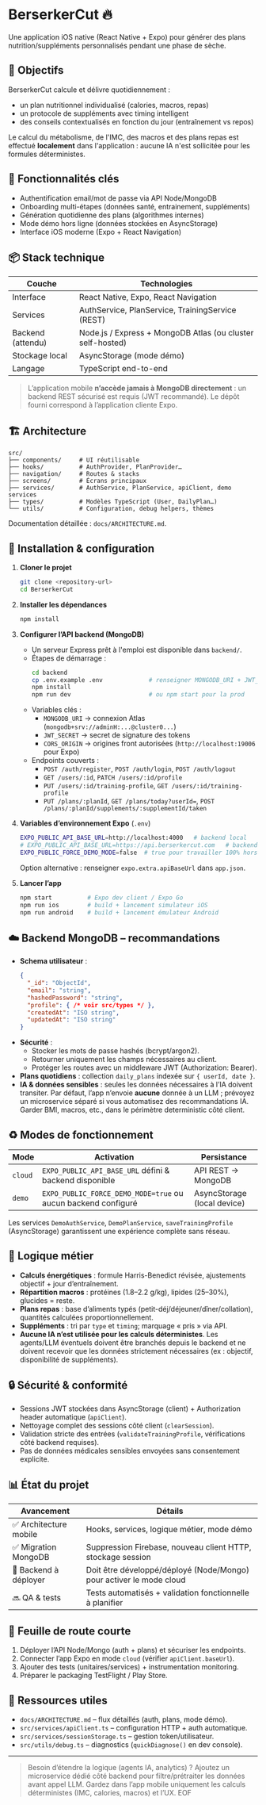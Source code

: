 # BerserkerCut 🔥

Une application iOS native (React Native + Expo) pour générer des plans nutrition/suppléments personnalisés pendant une phase de sèche.

## 🎯 Objectifs

BerserkerCut calcule et délivre quotidiennement :
- un plan nutritionnel individualisé (calories, macros, repas)
- un protocole de suppléments avec timing intelligent
- des conseils contextualisés en fonction du jour (entraînement vs repos)

Le calcul du métabolisme, de l'IMC, des macros et des plans repas est effectué **localement** dans l'application : aucune IA n'est sollicitée pour les formules déterministes.

## 🚀 Fonctionnalités clés

- Authentification email/mot de passe via API Node/MongoDB
- Onboarding multi-étapes (données santé, entrainement, suppléments)
- Génération quotidienne des plans (algorithmes internes)
- Mode démo hors ligne (données stockées en AsyncStorage)
- Interface iOS moderne (Expo + React Navigation)

## 📦 Stack technique

| Couche | Technologies |
| --- | --- |
| Interface | React Native, Expo, React Navigation |
| Services | AuthService, PlanService, TrainingService (REST) |
| Backend (attendu) | Node.js / Express + MongoDB Atlas (ou cluster self-hosted) |
| Stockage local | AsyncStorage (mode démo) |
| Langage | TypeScript end-to-end |

> L’application mobile **n’accède jamais à MongoDB directement** : un backend REST sécurisé est requis (JWT recommandé). Le dépôt fourni correspond à l’application cliente Expo.

## 🏗️ Architecture

```
src/
├── components/     # UI réutilisable
├── hooks/          # AuthProvider, PlanProvider…
├── navigation/     # Routes & stacks
├── screens/        # Écrans principaux
├── services/       # AuthService, PlanService, apiClient, demo services
├── types/          # Modèles TypeScript (User, DailyPlan…)
└── utils/          # Configuration, debug helpers, thèmes
```

Documentation détaillée : `docs/ARCHITECTURE.md`.

## 🔧 Installation & configuration

1. **Cloner le projet**
   ```bash
   git clone <repository-url>
   cd BerserkerCut
   ```

2. **Installer les dépendances**
   ```bash
   npm install
   ```

3. **Configurer l’API backend (MongoDB)**
   - Un serveur Express prêt à l'emploi est disponible dans `backend/`.
   - Étapes de démarrage :
     ```bash
     cd backend
     cp .env.example .env             # renseigner MONGODB_URI + JWT_SECRET
     npm install
     npm run dev                      # ou npm start pour la prod
     ```
   - Variables clés :
     - `MONGODB_URI` → connexion Atlas (`mongodb+srv://adminH:...@cluster0...`)
     - `JWT_SECRET` → secret de signature des tokens
     - `CORS_ORIGIN` → origines front autorisées (`http://localhost:19006` pour Expo)
   - Endpoints couverts :
     - `POST /auth/register`, `POST /auth/login`, `POST /auth/logout`
     - `GET /users/:id`, `PATCH /users/:id/profile`
     - `PUT /users/:id/training-profile`, `GET /users/:id/training-profile`
     - `PUT /plans/:planId`, `GET /plans/today?userId=`, `POST /plans/:planId/supplements/:supplementId/taken`

4. **Variables d’environnement Expo** (`.env`)
   ```bash
   EXPO_PUBLIC_API_BASE_URL=http://localhost:4000   # backend local
   # EXPO_PUBLIC_API_BASE_URL=https://api.berserkercut.com   # backend prod
   EXPO_PUBLIC_FORCE_DEMO_MODE=false  # true pour travailler 100% hors ligne
   ```
   Option alternative : renseigner `expo.extra.apiBaseUrl` dans `app.json`.

5. **Lancer l’app**
   ```bash
   npm start          # Expo dev client / Expo Go
   npm run ios        # build + lancement simulateur iOS
   npm run android    # build + lancement émulateur Android
   ```

## ☁️ Backend MongoDB – recommandations

- **Schema utilisateur** :
  ```json
  {
    "_id": "ObjectId",
    "email": "string",
    "hashedPassword": "string",
    "profile": { /* voir src/types */ },
    "createdAt": "ISO string",
    "updatedAt": "ISO string"
  }
  ```
- **Sécurité** :
  - Stocker les mots de passe hashés (bcrypt/argon2).
  - Retourner uniquement les champs nécessaires au client.
  - Protéger les routes avec un middleware JWT (Authorization: Bearer).
- **Plans quotidiens** : collection `daily_plans` indexée sur `{ userId, date }`.
- **IA & données sensibles** : seules les données nécessaires à l’IA doivent transiter. Par défaut, l’app n’envoie **aucune** donnée à un LLM ; prévoyez un microservice séparé si vous automatisez des recommandations IA. Garder BMI, macros, etc., dans le périmètre deterministic côté client.

## ♻️ Modes de fonctionnement

| Mode | Activation | Persistance |
| --- | --- | --- |
| `cloud` | `EXPO_PUBLIC_API_BASE_URL` défini & backend disponible | API REST → MongoDB |
| `demo`  | `EXPO_PUBLIC_FORCE_DEMO_MODE=true` ou aucun backend configuré | AsyncStorage (local device) |

Les services `DemoAuthService`, `DemoPlanService`, `saveTrainingProfile` (AsyncStorage) garantissent une expérience complète sans réseau.

## 🧠 Logique métier

- **Calculs énergétiques** : formule Harris-Benedict révisée, ajustements objectif + jour d’entraînement.
- **Répartition macros** : protéines (1.8–2.2 g/kg), lipides (25–30%), glucides = reste.
- **Plans repas** : base d’aliments typés (petit-déj/déjeuner/dîner/collation), quantités calculées proportionnellement.
- **Suppléments** : tri par `type` et `timing`; marquage « pris » via API.
- **Aucune IA n’est utilisée pour les calculs déterministes**. Les agents/LLM éventuels doivent être branchés depuis le backend et ne doivent recevoir que les données strictement nécessaires (ex : objectif, disponibilité de suppléments). 

## 🔒 Sécurité & conformité

- Sessions JWT stockées dans AsyncStorage (client) + Authorization header automatique (`apiClient`).
- Nettoyage complet des sessions côté client (`clearSession`).
- Validation stricte des entrées (`validateTrainingProfile`, vérifications côté backend requises).
- Pas de données médicales sensibles envoyées sans consentement explicite.

## 📊 État du projet

| Avancement | Détails |
| --- | --- |
| ✅ Architecture mobile | Hooks, services, logique métier, mode démo |
| ✅ Migration MongoDB | Suppression Firebase, nouveau client HTTP, stockage session |
| 🔄 Backend à déployer | Doit être développé/déployé (Node/Mongo) pour activer le mode cloud |
| 🔜 QA & tests | Tests automatisés + validation fonctionnelle à planifier |

## 🧭 Feuille de route courte

1. Déployer l’API Node/Mongo (auth + plans) et sécuriser les endpoints.
2. Connecter l’app Expo en mode `cloud` (vérifier `apiClient.baseUrl`).
3. Ajouter des tests (unitaires/services) + instrumentation monitoring.
4. Préparer le packaging TestFlight / Play Store.

## 🧩 Ressources utiles

- `docs/ARCHITECTURE.md` – flux détaillés (auth, plans, mode démo).
- `src/services/apiClient.ts` – configuration HTTP + auth automatique.
- `src/services/sessionStorage.ts` – gestion token/utilisateur.
- `src/utils/debug.ts` – diagnostics (`quickDiagnose()` en dev console).

---

> Besoin d’étendre la logique (agents IA, analytics) ? Ajoutez un microservice dédié côté backend pour filtre/prétraiter les données avant appel LLM. Gardez dans l’app mobile uniquement les calculs déterministes (IMC, calories, macros) et l’UX. EOF
